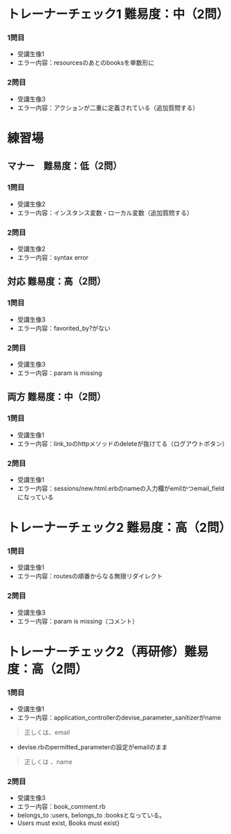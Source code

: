 # トレーナーチェック1 難易度：中（2問）
### 1問目
- 受講生像1
- エラー内容：resourcesのあとのbooksを単数形に
### 2問目
- 受講生像3
- エラー内容：アクションが二重に定義されている（追加質問する）

# 練習場
## マナー　難易度：低（2問）
### 1問目
- 受講生像2
- エラー内容：インスタンス変数・ローカル変数（追加質問する）
### 2問目
- 受講生像2
- エラー内容：syntax error

## 対応 難易度：高（2問）
### 1問目
- 受講生像3
- エラー内容：favorited_by?がない
### 2問目
- 受講生像3
- エラー内容：param is missing

## 両方 難易度：中（2問）
### 1問目
- 受講生像1
- エラー内容：link_toのhttpメソッドのdeleteが抜けてる（ログアウトボタン）
### 2問目
- 受講生像1
- エラー内容：sessions/new.html.erbのnameの入力欄がemilかつemail_fieldになっている


# トレーナーチェック2 難易度：高（2問）
### 1問目
- 受講生像1
- エラー内容：routesの順番からなる無限リダイレクト
### 2問目
- 受講生像3
- エラー内容：param is missing（コメント）


# トレーナーチェック2（再研修）難易度：高（2問）
### 1問目
- 受講生像1
- エラー内容：application_controllerのdevise_parameter_sanitizerがname
> 正しくは、email
- devise.rbのpermitted_parameterの設定がemailのまま
> 正しくは 、name
### 2問目
- 受講生像3
- エラー内容：book_comment.rb
- belongs_to :users, belongs_to :booksとなっている。
- Users must exist, Books must exist}